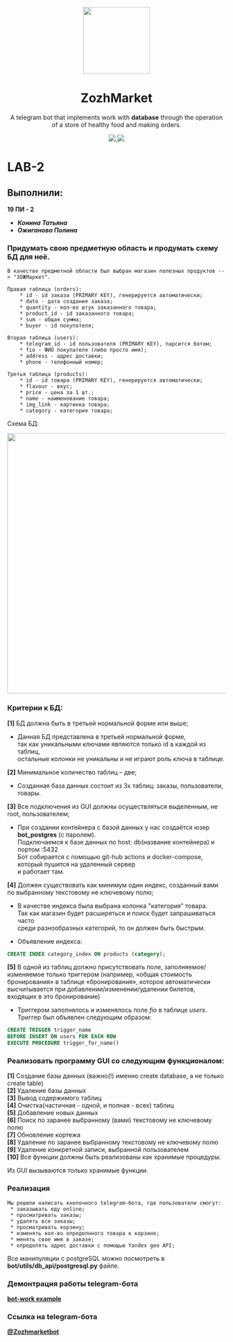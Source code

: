 <p align="center">
  <img src="https://i.imgur.com/eo4NW2A.jpg" width="154">
  <h1 align="center">ZozhMarket</h1>
  <p align="center">A telegram bot that implements work with <b>database</b>
    through the operation of a store of healthy food and making orders.</p>
  <p align="center">
	<a href="https://www.python.org/">
    <img src="https://img.shields.io/badge/bulid with-Python3-ff1493.svg" />
    </a>
	<a href="https://www.postgresql.org/">
	<img src="https://img.shields.io/badge/bulid with-postgresql-8A2BE2.svg">
    </a>
  </p>
</p>


# LAB-2
## Выполнили:
**19 ПИ - 2**
* ***Конина Татьяна*** 
* ***Ожиганова Полина***

### Придумать свою предметную область и продумать схему БД для неё.
	В качестве предметной области был выбран магазин полезных продуктов --> "ЗОЖМаркет".
	
	Правая таблица (orders):
	    * id - id заказа (PRIMARY KEY), генерируется автоматически;
        * date - дата создания заказа;
        * quantity - кол-во штук заказанного товара;
        * product_id - id заказанного товара;
        * sum - общая сумма;
        * buyer - id покупателя;
        
    Вторая таблица (users):
        * telegram_id - id пользователя (PRIMARY KEY), парсится ботом; 
        * fio - ФИО покупателя (либо просто имя);
        * address - адрес доставки;
        * phone - телефонный номер;
        
    Третья таблица (products):
        * id - id товара (PRIMARY KEY), генерируется автоматически;
        * flavour - вкус;
        * price - цена за 1 шт.;
        * name - наименование товара;
        * img_link - картинка товара;
        * category - категория товара;
    
    
Схема БД:
    
<p align="left">
  <img src="https://i.imgur.com/yzoLjrm.jpeg" width="600">
</p>

### Критерии к БД:
**[1]** БД должна быть в третьей нормальной форме или выше;

* Данная БД представлена в третьей нормальной форме,  
так как уникальными ключами являются только id а каждой из таблиц,  
остальные колонки не уникальны и не играют роль ключа в таблице.  
 
**[2]** Минимальное количество таблиц – две;

* Созданная база данных состоит из 3х таблиц: заказы, пользователи, товары.  

**[3]** Все подключения из GUI должны осуществляться выделенным, не root, пользователем;

* При создании контейнера с базой данных у нас создаётся юзер **bot_postgres** (с паролем).  
Подключаемся к базе данных по host: db(название контейнера) и портом :5432  
Бот собирается с помощью git-hub actions и docker-compose, который пушится на удаленный сервер  
и работает там.  

**[4]** Должен существовать как минимум один индекс, 
    созданный вами по выбранному текстовому не ключевому полю;

* В качестве индекса была выбрана колонка "категория" товара.  
Так как магазин будет расширяться и поиск будет запрашиваться часто  
среди разнообразных категорий, то он должен быть быстрым.  

* Объявление индекса:

```sql
CREATE INDEX category_index ON products (category);
```

**[5]** В одной из таблиц должно присутствовать поле, заполняемое/изменяемое только триггером 
(например, «общая стоимость бронирования» в таблице «бронирования», которое автоматически 
высчитывается при добавлении/изменении/удалении билетов, входящих в это бронирование)

* Триггером заполнялось и изменялось поле *fio* в таблице *users*.  
Триггер был объявлен следующим образом:

```sql
CREATE TRIGGER trigger_name
BEFORE INSERT ON users FOR EACH ROW
EXECUTE PROCEDURE trigger_for_name()
```

### Реализовать программу GUI со следующим функционалом:
**[1]** Создание базы данных (важно(!) именно create database, а не только create table)  
**[2]** Удаление базы данных  
**[3]** Вывод содержимого таблиц  
**[4]** Очистка(частичная - одной, и полная - всех) таблиц  
**[5]** Добавление новых данных  
**[6]** Поиск по заранее выбранному (вами) текстовому не ключевому полю  
**[7]** Обновление кортежа  
**[8]** Удаление по заранее выбранному текстовому не ключевому полю  
**[9]** Удаление конкретной записи, выбранной пользователем  
**[10]** Все функции должны быть реализованы как хранимые процедуры.  

Из GUI вызываются только хранимые функции.  
    
### Реализация
    Мы решили написать кнопочного telegram-бота, где пользователи смогут:
     * заказывать еду online;
     * просматривать заказы;
     * удалять все заказы;
     * просматривать корзину;
     * изменять кол-во определнного товара к корзине;
     * менять свое имя в заказе;
     * определять адрес доставки с помощью Yandex geo API;
     
Все манипуляции с postgreSQL можно посмотреть в **bot/utils/db_api/postgresql.py** файле.

### Демонтрация работы telegram-бота
**[bot-work example](https://drive.google.com/file/d/1LEq-mHIxHaQilzlIzLzvY1BkLXL564hq/view) &nbsp;&nbsp;&nbsp;&nbsp;&nbsp;&nbsp;**

### Ссылка на telegram-бота
**[@Zozhmarketbot](https://t.me/Zozhmarketbot) &nbsp;&nbsp;&nbsp;&nbsp;&nbsp;&nbsp;**